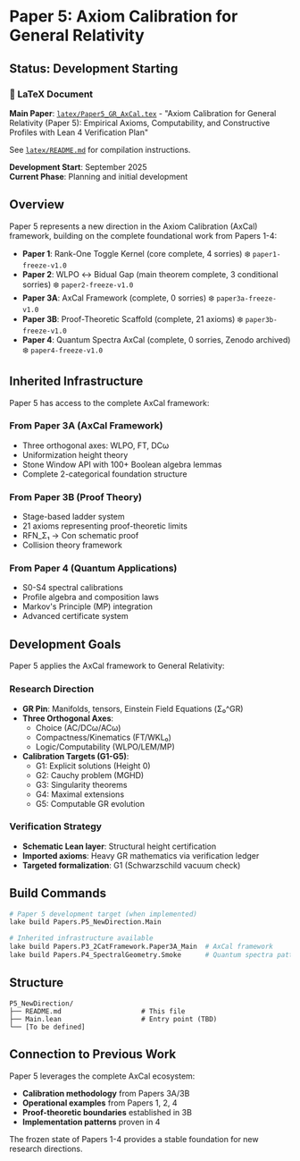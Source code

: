 # Paper 5: Axiom Calibration for General Relativity

## Status: Development Starting

### 📄 LaTeX Document

**Main Paper**: [`latex/Paper5_GR_AxCal.tex`](latex/Paper5_GR_AxCal.tex) - "Axiom Calibration for General Relativity (Paper 5): Empirical Axioms, Computability, and Constructive Profiles with Lean 4 Verification Plan"

See [`latex/README.md`](latex/README.md) for compilation instructions.

**Development Start**: September 2025  
**Current Phase**: Planning and initial development

## Overview

Paper 5 represents a new direction in the Axiom Calibration (AxCal) framework, building on the complete foundational work from Papers 1-4:

- **Paper 1**: Rank-One Toggle Kernel (core complete, 4 sorries) ❄️ `paper1-freeze-v1.0`
- **Paper 2**: WLPO ↔ Bidual Gap (main theorem complete, 3 conditional sorries) ❄️ `paper2-freeze-v1.0`  
- **Paper 3A**: AxCal Framework (complete, 0 sorries) ❄️ `paper3a-freeze-v1.0`
- **Paper 3B**: Proof-Theoretic Scaffold (complete, 21 axioms) ❄️ `paper3b-freeze-v1.0`
- **Paper 4**: Quantum Spectra AxCal (complete, 0 sorries, Zenodo archived) ❄️ `paper4-freeze-v1.0`

## Inherited Infrastructure

Paper 5 has access to the complete AxCal framework:

### From Paper 3A (AxCal Framework)
- Three orthogonal axes: WLPO, FT, DCω
- Uniformization height theory
- Stone Window API with 100+ Boolean algebra lemmas
- Complete 2-categorical foundation structure

### From Paper 3B (Proof Theory)  
- Stage-based ladder system
- 21 axioms representing proof-theoretic limits
- RFN_Σ₁ → Con schematic proof
- Collision theory framework

### From Paper 4 (Quantum Applications)
- S0-S4 spectral calibrations
- Profile algebra and composition laws
- Markov's Principle (MP) integration
- Advanced certificate system

## Development Goals

Paper 5 applies the AxCal framework to General Relativity:

### Research Direction
- **GR Pin**: Manifolds, tensors, Einstein Field Equations (Σ₀^GR)
- **Three Orthogonal Axes**: 
  - Choice (AC/DCω/ACω)
  - Compactness/Kinematics (FT/WKL₀)
  - Logic/Computability (WLPO/LEM/MP)
- **Calibration Targets (G1-G5)**:
  - G1: Explicit solutions (Height 0)
  - G2: Cauchy problem (MGHD)  
  - G3: Singularity theorems
  - G4: Maximal extensions
  - G5: Computable GR evolution

### Verification Strategy
- **Schematic Lean layer**: Structural height certification
- **Imported axioms**: Heavy GR mathematics via verification ledger
- **Targeted formalization**: G1 (Schwarzschild vacuum check)

## Build Commands

```bash
# Paper 5 development target (when implemented)
lake build Papers.P5_NewDirection.Main

# Inherited infrastructure available
lake build Papers.P3_2CatFramework.Paper3A_Main  # AxCal framework
lake build Papers.P4_SpectralGeometry.Smoke      # Quantum spectra patterns
```

## Structure

```
P5_NewDirection/
├── README.md                    # This file
├── Main.lean                    # Entry point (TBD)
└── [To be defined]
```

## Connection to Previous Work

Paper 5 leverages the complete AxCal ecosystem:
- **Calibration methodology** from Papers 3A/3B
- **Operational examples** from Papers 1, 2, 4
- **Proof-theoretic boundaries** established in 3B
- **Implementation patterns** proven in 4

The frozen state of Papers 1-4 provides a stable foundation for new research directions.
